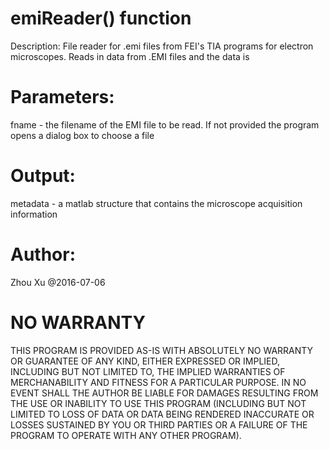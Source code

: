 # emiReader() function
Description:
File reader for .emi files from FEI's TIA programs for electron
microscopes. Reads in data from .EMI files and the data is

# Parameters:  
fname - the filename of the EMI file to be read. If not provided
the program opens a dialog box to choose a file

# Output:  
metadata - a matlab structure that contains the microscope
acquisition information

# Author:   
Zhou Xu 
@2016-07-06

# NO WARRANTY 
THIS PROGRAM IS PROVIDED AS-IS WITH ABSOLUTELY NO WARRANTY OR GUARANTEE 
OF ANY KIND, EITHER EXPRESSED OR IMPLIED, INCLUDING BUT NOT LIMITED TO, 
THE IMPLIED WARRANTIES OF MERCHANABILITY AND FITNESS FOR A PARTICULAR PURPOSE. 
IN NO EVENT SHALL THE AUTHOR BE LIABLE FOR DAMAGES RESULTING FROM THE USE OR
INABILITY TO USE THIS PROGRAM (INCLUDING BUT NOT LIMITED TO LOSS OF DATA
OR DATA BEING RENDERED INACCURATE OR LOSSES SUSTAINED BY YOU OR THIRD
PARTIES OR A FAILURE OF THE PROGRAM TO OPERATE WITH ANY OTHER PROGRAM).


